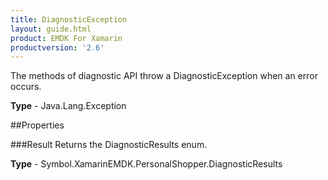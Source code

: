 ```yaml
---
title: DiagnosticException
layout: guide.html
product: EMDK For Xamarin 
productversion: '2.6' 
---
```

The methods of diagnostic API throw a DiagnosticException when an error occurs.

**Type** - Java.Lang.Exception

##Properties

###Result
Returns the DiagnosticResults enum.

**Type** - Symbol.XamarinEMDK.PersonalShopper.DiagnosticResults
